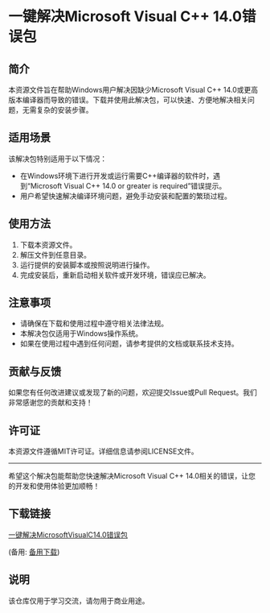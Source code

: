 # 一键解决Microsoft Visual C++ 14.0错误包

## 简介
本资源文件旨在帮助Windows用户解决因缺少Microsoft Visual C++ 14.0或更高版本编译器而导致的错误。下载并使用此解决包，可以快速、方便地解决相关问题，无需复杂的安装步骤。

## 适用场景
该解决包特别适用于以下情况：
- 在Windows环境下进行开发或运行需要C++编译器的软件时，遇到“Microsoft Visual C++ 14.0 or greater is required”错误提示。
- 用户希望快速解决编译环境问题，避免手动安装和配置的繁琐过程。

## 使用方法
1. 下载本资源文件。
2. 解压文件到任意目录。
3. 运行提供的安装脚本或按照说明进行操作。
4. 完成安装后，重新启动相关软件或开发环境，错误应已解决。

## 注意事项
- 请确保在下载和使用过程中遵守相关法律法规。
- 本解决包仅适用于Windows操作系统。
- 如果在使用过程中遇到任何问题，请参考提供的文档或联系技术支持。

## 贡献与反馈
如果您有任何改进建议或发现了新的问题，欢迎提交Issue或Pull Request。我们非常感谢您的贡献和支持！

## 许可证
本资源文件遵循MIT许可证。详细信息请参阅LICENSE文件。

---

希望这个解决包能帮助您快速解决Microsoft Visual C++ 14.0相关的错误，让您的开发和使用体验更加顺畅！

## 下载链接
[一键解决MicrosoftVisualC14.0错误包](https://pan.quark.cn/s/e53e76e8b3ad) 

(备用: [备用下载](https://pan.baidu.com/s/1baQ01NBwC4_K81G4jRC1XQ?pwd=1234))

## 说明

该仓库仅用于学习交流，请勿用于商业用途。
